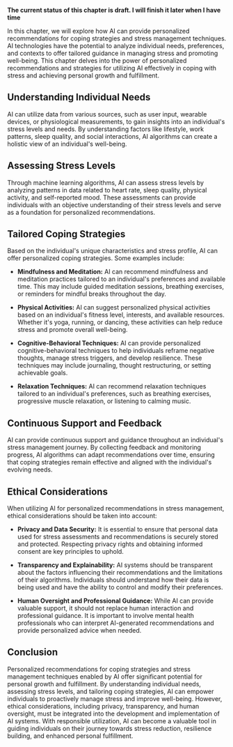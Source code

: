 **The current status of this chapter is draft. I will finish it later when I have time**

In this chapter, we will explore how AI can provide personalized recommendations for coping strategies and stress management techniques. AI technologies have the potential to analyze individual needs, preferences, and contexts to offer tailored guidance in managing stress and promoting well-being. This chapter delves into the power of personalized recommendations and strategies for utilizing AI effectively in coping with stress and achieving personal growth and fulfillment.

Understanding Individual Needs
------------------------------

AI can utilize data from various sources, such as user input, wearable devices, or physiological measurements, to gain insights into an individual's stress levels and needs. By understanding factors like lifestyle, work patterns, sleep quality, and social interactions, AI algorithms can create a holistic view of an individual's well-being.

Assessing Stress Levels
-----------------------

Through machine learning algorithms, AI can assess stress levels by analyzing patterns in data related to heart rate, sleep quality, physical activity, and self-reported mood. These assessments can provide individuals with an objective understanding of their stress levels and serve as a foundation for personalized recommendations.

Tailored Coping Strategies
--------------------------

Based on the individual's unique characteristics and stress profile, AI can offer personalized coping strategies. Some examples include:

* **Mindfulness and Meditation:** AI can recommend mindfulness and meditation practices tailored to an individual's preferences and available time. This may include guided meditation sessions, breathing exercises, or reminders for mindful breaks throughout the day.

* **Physical Activities:** AI can suggest personalized physical activities based on an individual's fitness level, interests, and available resources. Whether it's yoga, running, or dancing, these activities can help reduce stress and promote overall well-being.

* **Cognitive-Behavioral Techniques:** AI can provide personalized cognitive-behavioral techniques to help individuals reframe negative thoughts, manage stress triggers, and develop resilience. These techniques may include journaling, thought restructuring, or setting achievable goals.

* **Relaxation Techniques:** AI can recommend relaxation techniques tailored to an individual's preferences, such as breathing exercises, progressive muscle relaxation, or listening to calming music.

Continuous Support and Feedback
-------------------------------

AI can provide continuous support and guidance throughout an individual's stress management journey. By collecting feedback and monitoring progress, AI algorithms can adapt recommendations over time, ensuring that coping strategies remain effective and aligned with the individual's evolving needs.

Ethical Considerations
----------------------

When utilizing AI for personalized recommendations in stress management, ethical considerations should be taken into account:

* **Privacy and Data Security:** It is essential to ensure that personal data used for stress assessments and recommendations is securely stored and protected. Respecting privacy rights and obtaining informed consent are key principles to uphold.

* **Transparency and Explainability:** AI systems should be transparent about the factors influencing their recommendations and the limitations of their algorithms. Individuals should understand how their data is being used and have the ability to control and modify their preferences.

* **Human Oversight and Professional Guidance:** While AI can provide valuable support, it should not replace human interaction and professional guidance. It is important to involve mental health professionals who can interpret AI-generated recommendations and provide personalized advice when needed.

Conclusion
----------

Personalized recommendations for coping strategies and stress management techniques enabled by AI offer significant potential for personal growth and fulfillment. By understanding individual needs, assessing stress levels, and tailoring coping strategies, AI can empower individuals to proactively manage stress and improve well-being. However, ethical considerations, including privacy, transparency, and human oversight, must be integrated into the development and implementation of AI systems. With responsible utilization, AI can become a valuable tool in guiding individuals on their journey towards stress reduction, resilience building, and enhanced personal fulfillment.

